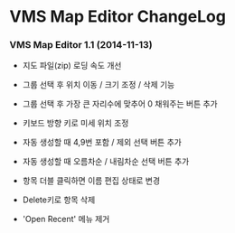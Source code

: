 VMS Map Editor ChangeLog
========================

### VMS Map Editor 1.1 (2014-11-13) ###

- 지도 파일(zip) 로딩 속도 개선

- 그룹 선택 후 위치 이동 / 크기 조정 / 삭제 기능

- 그룹 선택 후 가장 큰 자리수에 맞추어 0 채워주는 버튼 추가

- 키보드 방향 키로 미세 위치 조정

- 자동 생성할 때 4,9번 포함 / 제외 선택 버튼 추가

- 자동 생성할 때 오름차순 / 내림차순 선택 버튼 추가

- 항목 더블 클릭하면 이름 편집 상태로 변경

- Delete키로 항목 삭제

- 'Open Recent' 메뉴 제거
